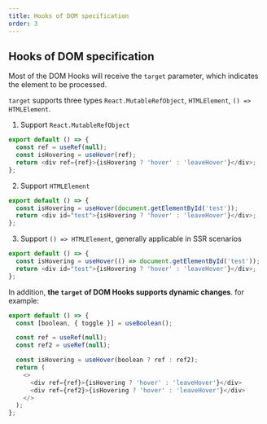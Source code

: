```yaml
---
title: Hooks of DOM specification
order: 3
---
```


## Hooks of DOM specification

Most of the DOM Hooks will receive the `target` parameter, which indicates the element to be processed.

`target` supports three types `React.MutableRefObject`, `HTMLElement`, `() => HTMLElement`.

1. Support `React.MutableRefObject`

```ts
export default () => {
  const ref = useRef(null);
  const isHovering = useHover(ref);
  return <div ref={ref}>{isHovering ? 'hover' : 'leaveHover'}</div>;
};
```

2. Support `HTMLElement`

```ts
export default () => {
  const isHovering = useHover(document.getElementById('test'));
  return <div id="test">{isHovering ? 'hover' : 'leaveHover'}</div>;
};
```

3. Support `() => HTMLElement`, generally applicable in SSR scenarios

```ts
export default () => {
  const isHovering = useHover(() => document.getElementById('test'));
  return <div id="test">{isHovering ? 'hover' : 'leaveHover'}</div>;
};
```

In addition, **the `target` of DOM Hooks supports dynamic changes**. for example:

```ts
export default () => {
  const [boolean, { toggle }] = useBoolean();

  const ref = useRef(null);
  const ref2 = useRef(null);

  const isHovering = useHover(boolean ? ref : ref2);
  return (
    <>
      <div ref={ref}>{isHovering ? 'hover' : 'leaveHover'}</div>
      <div ref={ref2}>{isHovering ? 'hover' : 'leaveHover'}</div>
    </>
  );
};
```

